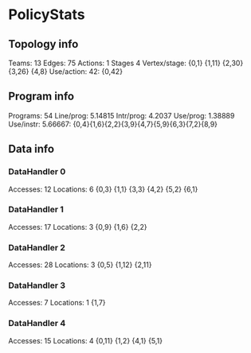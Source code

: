 # PolicyStats
## Topology info
Teams:		13
Edges:		75
Actions:	1
Stages		4
Vertex/stage:	{0,1} {1,11} {2,30} {3,26} {4,8} 
Use/action:	42: {0,42} 

## Program info
Programs:	54
Line/prog:	5.14815
Intr/prog:	4.2037
Use/prog:	1.38889
Use/instr:	5.66667: {0,4}{1,6}{2,2}{3,9}{4,7}{5,9}{6,3}{7,2}{8,9}

## Data info

### DataHandler 0
Accesses:	12
Locations:	6
{0,3} {1,1} {3,3} {4,2} {5,2} {6,1} 

### DataHandler 1
Accesses:	17
Locations:	3
{0,9} {1,6} {2,2} 

### DataHandler 2
Accesses:	28
Locations:	3
{0,5} {1,12} {2,11} 

### DataHandler 3
Accesses:	7
Locations:	1
{1,7} 

### DataHandler 4
Accesses:	15
Locations:	4
{0,11} {1,2} {4,1} {5,1} 